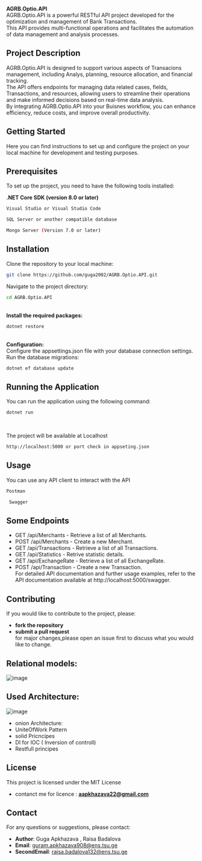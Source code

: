 **AGRB.Optio.API**
<br>
AGRB.Optio.API is a powerful RESTful API project developed for the optimization and management of Bank Transactions. <br>
This API provides multi-functional operations and facilitates the automation of data management and analysis processes.

## Project Description
AGRB.Optio.API is designed to support various aspects of Transacions management, including Analys, planning,
resource allocation, and financial tracking.<br> The API offers endpoints for managing data related cases, fields,
Transactions, and resources, allowing users to streamline their operations and make informed decisions based on real-time
data analysis.<br> By integrating AGRB.Optio.API into your Buisnes workflow, you can enhance efficiency, reduce costs, and improve overall productivity.<br>

## Getting Started
Here you can find instructions to set up and configure the project on your
local machine for development and testing purposes.<br>

## Prerequisites
To set up the project, you need to have the following tools installed:<br>

**.NET Core SDK (version 8.0 or later)**<br>
```sh
Visual Studio or Visual Studio Code
```
```sh
SQL Server or another compatible database
```
```sh
Mongo Server (Version 7.0 or later)
```

## Installation
Clone the repository to your local machine:<br>
```sh
git clone https://github.com/guga2002/AGRB.Optio.API.git
```
Navigate to the project directory:<br>
```sh
cd AGRB.Optio.API
```

<br>**Install the required packages:**<br>
```sh
dotnet restore
```
<br>**Configuration:**<br>
Configure the appsettings.json file with your database connection settings.<br>
Run the database migrations:
```sh
dotnet ef database update
```

## Running the Application
You can run the application using the following command:
```sh
dotnet run
```
<br>

The project will be available at Localhost 
```sh
http://localhost:5000 or port check in appseting.json
```

## Usage
You can use any API client to interact with the API
```sh
Postman
```
```sh
 Swagger
```

## Some Endpoints

- GET /api/Merchants - Retrieve a list of all Merchants.<br>
- POST /api/Merchants - Create a new Merchant.<br>
- GET /api/Transactions - Retrieve a list of all Transactions.<br>
- GET /api/Statistics - Retrive statistic details.<br>
- GET /api/ExchangeRate - Retrieve a list of all ExchangeRate.<br>
- POST /api/Transaction - Create a new Transaction.<br>
  For detailed API documentation and further usage examples, refer to the API documentation available at
  http://localhost:5000/swagger.

## Contributing
If you would like to contribute to the project, please:
- **fork the repository**
- **submit a pull request**
 <br> for major changes,please open an issue first to discuss what you would like to change.<br>

## Relational models: <br>
![image](https://github.com/guga2002/AGRB.Optio.API/assets/74540934/f3a2aacf-49ce-4567-acbd-ae820ffef948)

## Used Architecture:

![image](https://github.com/guga2002/AGRB.Optio.API/assets/74540934/acc022c0-ae1e-4d78-99ee-185dd8bad84a)
<br>
- onion Architecture:
- UniteOfWork Pattern
- solid Pricncipes
- DI for IOC ( Inversion of controll)
- Restfull principes
## License
This project is licensed under the MIT License 
- contanct me  for licence : **aapkhazava22@gmail.com** 
## Contact
For any questions or suggestions, please contact:
- **Author**: Guga Apkhazava , Raisa Badalova
- **Email**: guram.apkhazava908@ens.tsu.ge
- **SecondEmail**: raisa.badalova132@ens.tsu.ge


